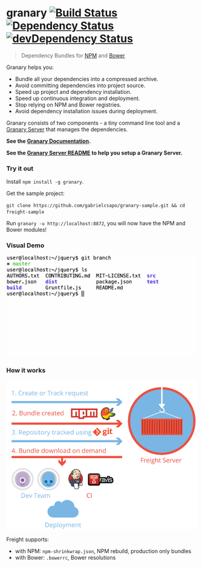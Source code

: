 # granary [![Build Status](https://travis-ci.org/gabrielcsapo/granary.svg?branch=master)](https://travis-ci.org/gabrielcsapo/granary) [![Dependency Status](https://david-dm.org/gabrielcsapo/granary.svg)](https://david-dm.org/gabrielcsapo/granary) [![devDependency Status](https://david-dm.org/gabrielcsapo/granary/dev-status.svg)](https://david-dm.org/gabrielcsapo/granary#info=devDependencies)

> Dependency Bundles for [NPM](https://www.npmjs.org/) and [Bower](http://bower.io/)

Granary helps you:
* Bundle all your dependencies into a compressed archive.
* Avoid committing dependencies into project source.
* Speed up project and dependency installation.
* Speed up continuous integration and deployment.
* Stop relying on NPM and Bower registries.
* Avoid dependency installation issues during deployment.

Granary consists of two components - a tiny command line tool
 and a [Granary Server](https://github.com/gabrielcsapo/grnary-server) that manages the dependencies.

__See the [Granary Documentation](docs/cli.md).__

__See the [Granary Server README](https://github.com/gabrielcsapo/granary-server) to help you setup a Granary Server.__

### Try it out

Install `npm install -g granary`.

Get the sample project:

`git clone https://github.com/gabrielcsapo/granary-sample.git && cd freight-sample`

Run `granary -u http://localhost:8872`, you will now have the NPM and Bower modules!

### Visual Demo

![](docs/demo.gif)

### How it works

![](docs/overview.png)

Freight supports:
* with NPM: `npm-shrinkwrap.json`, NPM rebuild, production only bundles
* with Bower: `.bowerrc`, Bower resolutions
